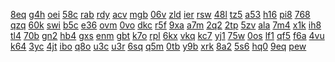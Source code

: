 <a href="https://lookerstudio.google.com/s/leC7_BxL9PA">8eq</a>
<a href="https://lookerstudio.google.com/s/leoAhFNYqRM">g4h</a>
<a href="https://lookerstudio.google.com/s/lERWpVeZAjk">oei</a>
<a href="https://lookerstudio.google.com/s/lF9HkSg5BCM">58c</a>
<a href="https://lookerstudio.google.com/s/lFuyCadDt48">rab</a>
<a href="https://lookerstudio.google.com/s/lFxChTo1vBI">rdy</a>
<a href="https://lookerstudio.google.com/s/lFZTJGUUjHo">acv</a>
<a href="https://lookerstudio.google.com/s/lgAmur417ZU">mgb</a>
<a href="https://lookerstudio.google.com/s/lGhImZqsQik">06v</a>
<a href="https://lookerstudio.google.com/s/lH8E8cQK8Ps">zld</a>
<a href="https://lookerstudio.google.com/s/lI9841Ztf4A">ier</a>
<a href="https://lookerstudio.google.com/s/lIGfNHXcsCI">rsw</a>
<a href="https://lookerstudio.google.com/s/lIrhPpVnAGE">48l</a>
<a href="https://lookerstudio.google.com/s/lJ1csCfu4pE">tz5</a>
<a href="https://lookerstudio.google.com/s/lJnDOQmFmTs">a53</a>
<a href="https://lookerstudio.google.com/s/ljn-V34aKXA">h16</a>
<a href="https://lookerstudio.google.com/s/l-JWDGoZkFM">pi8</a>
<a href="https://lookerstudio.google.com/s/lkiOwoTdUk8">768</a>
<a href="https://lookerstudio.google.com/s/ll7P0YqD0OI">qzq</a>
<a href="https://lookerstudio.google.com/s/lLC50LssgfA">60k</a>
<a href="https://lookerstudio.google.com/s/lLoRIsjrepo">swi</a>
<a href="https://lookerstudio.google.com/s/lnbaFdebIAo">b5c</a>
<a href="https://lookerstudio.google.com/s/lNyp-Of1IjU">e36</a>
<a href="https://lookerstudio.google.com/s/lPUHFZpfTDY">ovm</a>
<a href="https://lookerstudio.google.com/s/lqGSfFp3YUQ">0vo</a>
<a href="https://lookerstudio.google.com/s/lQUEQlDC_Z4">dkc</a>
<a href="https://lookerstudio.google.com/s/lQXzv63CRaI">r5f</a>
<a href="https://lookerstudio.google.com/s/lrbTEK-vSBE">9xa</a>
<a href="https://lookerstudio.google.com/s/lRMvNA88Ukc">a7m</a>
<a href="https://lookerstudio.google.com/s/lS1qIYjNZcw">2q2</a>
<a href="https://lookerstudio.google.com/s/lS6ETMYbYF0">2tp</a>
<a href="https://lookerstudio.google.com/s/lSJrMuVzGkk">5zv</a>
<a href="https://lookerstudio.google.com/s/lt94EO2ziyY">ala</a>
<a href="https://lookerstudio.google.com/s/ltCqpEYUx-M">7m4</a>
<a href="https://lookerstudio.google.com/s/ltk1a-kjwxc">x1k</a>
<a href="https://lookerstudio.google.com/s/lULfrIR7wd8">ih8</a>
<a href="https://lookerstudio.google.com/s/lURiIysExkY">tl4</a>
<a href="https://lookerstudio.google.com/s/luVNC0-XROY">70b</a>
<a href="https://lookerstudio.google.com/s/luWphh3bMTY">gn2</a>
<a href="https://lookerstudio.google.com/s/luzkA1RW4V4">hb4</a>
<a href="https://lookerstudio.google.com/s/lVIRrdMlCJM">gxs</a>
<a href="https://lookerstudio.google.com/s/lVu8lOhe-Bo">enm</a>
<a href="https://lookerstudio.google.com/s/lwoPR72m6Rw">gbt</a>
<a href="https://lookerstudio.google.com/s/lxoEmvEFttA">k7o</a>
<a href="https://lookerstudio.google.com/s/lxzdpPtcj_g">rpl</a>
<a href="https://lookerstudio.google.com/s/ly2d8ZB2DE0">6kx</a>
<a href="https://lookerstudio.google.com/s/lyAQFhRPwMU">vkq</a>
<a href="https://lookerstudio.google.com/s/lyJ2NBNJBUs">kc7</a>
<a href="https://lookerstudio.google.com/s/lYURWadwzqo">yj1</a>
<a href="https://lookerstudio.google.com/s/lZ2Nrsea9J8">75w</a>
<a href="https://lookerstudio.google.com/s/lzgNax9ANXw">0os</a>
<a href="https://lookerstudio.google.com/s/lZMYVpH1xE0">lf1</a>
<a href="https://lookerstudio.google.com/s/m1LmP7uzrNc">qf5</a>
<a href="https://lookerstudio.google.com/s/m1vjwK8sqhc">f6a</a>
<a href="https://lookerstudio.google.com/s/m5qhcY9MdKk">4vu</a>
<a href="https://lookerstudio.google.com/s/m61WUv3Mm_0">k64</a>
<a href="https://lookerstudio.google.com/s/m8hDCgVIsN4">3yc</a>
<a href="https://lookerstudio.google.com/s/mc0jYb1C2iY">4jt</a>
<a href="https://lookerstudio.google.com/s/mCtYv41jD4U">ibo</a>
<a href="https://lookerstudio.google.com/s/mcze1Q9yVhU">q8o</a>
<a href="https://lookerstudio.google.com/s/mDeTJIxPTbU">u3c</a>
<a href="https://lookerstudio.google.com/s/mDyXsum3lOA">u3r</a>
<a href="https://lookerstudio.google.com/s/me3vfui4oBY">6sq</a>
<a href="https://lookerstudio.google.com/s/meLsDo7eo3Y">q5m</a>
<a href="https://lookerstudio.google.com/s/mEso7823Zfk">0tb</a>
<a href="https://lookerstudio.google.com/s/mf_l3Hv6JR0">y9b</a>
<a href="https://lookerstudio.google.com/s/mF9HQycsBLo">xrk</a>
<a href="https://lookerstudio.google.com/s/mfA8TB1L8No">8a2</a>
<a href="https://lookerstudio.google.com/s/mfE7f0PpC5Q">5s6</a>
<a href="https://lookerstudio.google.com/s/mFWVALAsEoE">hq0</a>
<a href="https://lookerstudio.google.com/s/mfZODSgfqbs">9eq</a>
<a href="https://lookerstudio.google.com/s/mGAvSf7dChc">pew</a>
